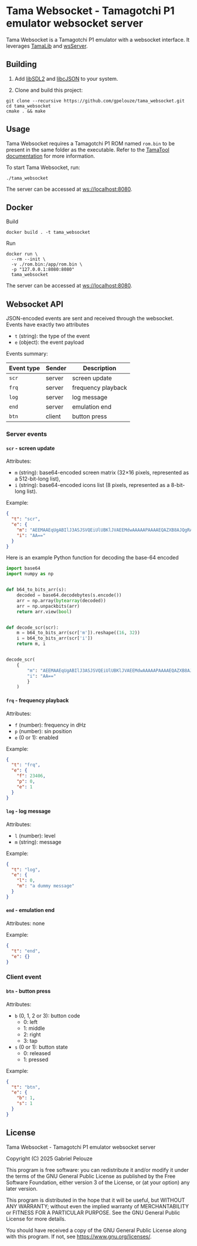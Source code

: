 # Tama Websocket - Tamagotchi P1 emulator websocket server

Tama Websocket is a Tamagotchi P1 emulator with a websocket interface. It leverages [TamaLib](https://github.com/jcrona/tamalib/) and [wsServer](https://github.com/Theldus/wsServer).

## Building

1. Add [libSDL2](https://wiki.libsdl.org/SDL2/Installation) and [libcJSON](https://github.com/DaveGamble/cJSON) to your system.

2. Clone and build this project:

```shell
git clone --recursive https://github.com/gpelouze/tama_websocket.git
cd tama_websocket
cmake . && make
```

## Usage

Tama Websocket requires a Tamagotchi P1 ROM named `rom.bin` to be present in the same folder as the executable. Refer to the [TamaTool documentation](https://github.com/jcrona/tamatool/blob/master/README.md#usage) for more information.

To start Tama Websocket, run:

```shell
./tama_websocket
```

The server can be accessed at <ws://localhost:8080>.

## Docker

Build

```shell
docker build . -t tama_websocket
```

Run

```shell
docker run \
  --rm --init \
  -v ./rom.bin:/app/rom.bin \
  -p "127.0.0.1:8080:8080"
  tama_websocket
```

The server can be accessed at <ws://localhost:8080>.

## Websocket API

JSON-encoded events are sent and received through the websocket. Events have exactly two attributes

- `t` (string): the type of the event
- `e` (object): the event payload

Events summary:

| Event type | Sender | Description        |
|------------|--------|--------------------|
| `scr`      | server | screen update      |
| `frq`      | server | frequency playback |
| `log`      | server | log message        |
| `end`      | server | emulation end      |
| `btn`      | client | button press       |

### Server events

#### `scr` - screen update

Attributes:

- `m` (string): base64-encoded screen matrix (32×16 pixels, represented as a 512-bit-long list),
- `i` (string): base64-encoded icons list (8 pixels, represented as a 8-bit-long list).

Example:

```json
{
  "t": "scr",
  "e": {
    "m": "AEEMAAEqUgABIlJ3ASJSVQEiUlUBKlJVAEEMdwAAAAAPAAAAEQAZXB8AJQgRACEIAAAZSBsABQgVACUIFQAZSA==",
    "i": "AA=="
  }
}
```

Here is an example Python function for decoding the base-64 encoded

```Python
import base64
import numpy as np


def b64_to_bits_arr(s):
    decoded = base64.decodebytes(s.encode())
    arr = np.array(bytearray(decoded))
    arr = np.unpackbits(arr)
    return arr.view(bool)


def decode_scr(scr):
    m = b64_to_bits_arr(scr['m']).reshape((16, 32))
    i = b64_to_bits_arr(scr['i'])
    return m, i


decode_scr(
    {
        "m": "AEEMAAEqUgABIlJ3ASJSVQEiUlUBKlJVAEEMdwAAAAAPAAAAEQAZXB8AJQgRACEIAAAZSBsABQgVACUIFQAZSA==",
        "i": "AA=="
        }
    )
```

#### `frq` - frequency playback

Attributes:

- `f` (number): frequency in dHz
- `p` (number): sin position
- `e` (0 or 1): enabled

Example:

```json
{
  "t": "frq",
  "e": {
    "f": 23406,
    "p": 0,
    "e": 1
  }
}
```

#### `log` - log message

Attributes:

- `l` (number): level
- `m` (string): message

Example:

```json
{
  "t": "log",
  "e": {
    "l": 0,
    "m": "a dummy message"
  }
}
```

#### `end` - emulation end

Attributes: none

Example:

```json
{
  "t": "end",
  "e": {}
}
```

### Client event

#### `btn` - button press

Attributes:

- `b` (0, 1, 2 or 3): button code
  - 0: left
  - 1: middle
  - 2: right
  - 3: tap
- `s` (0 or 1): button state
  - 0: released
  - 1: pressed

Example:
```json
{
  "t": "btn",
  "e": {
    "b": 1,
    "s": 1
  }
}
```

## License

Tama Websocket - Tamagotchi P1 emulator websocket server

Copyright (C) 2025 Gabriel Pelouze

This program is free software: you can redistribute it and/or modify
it under the terms of the GNU General Public License as published by
the Free Software Foundation, either version 3 of the License, or
(at your option) any later version.

This program is distributed in the hope that it will be useful,
but WITHOUT ANY WARRANTY; without even the implied warranty of
MERCHANTABILITY or FITNESS FOR A PARTICULAR PURPOSE.  See the
GNU General Public License for more details.

You should have received a copy of the GNU General Public License
along with this program.  If not, see <https://www.gnu.org/licenses/>.
